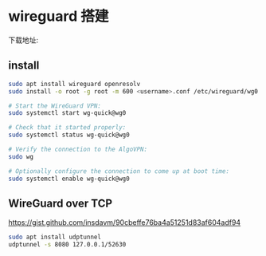 # wireguard 搭建

下载地址:

## install

```bash
sudo apt install wireguard openresolv
sudo install -o root -g root -m 600 <username>.conf /etc/wireguard/wg0.conf

# Start the WireGuard VPN:
sudo systemctl start wg-quick@wg0

# Check that it started properly:
sudo systemctl status wg-quick@wg0

# Verify the connection to the AlgoVPN:
sudo wg

# Optionally configure the connection to come up at boot time:
sudo systemctl enable wg-quick@wg0
```

## WireGuard over TCP

https://gist.github.com/insdavm/90cbeffe76ba4a51251d83af604adf94

```bash
sudo apt install udptunnel
udptunnel -s 8080 127.0.0.1/52630

```
